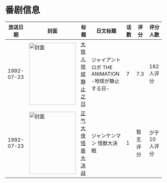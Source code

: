 # 番剧信息

|放送日期|封面|标题|日文标题|话数|评分|评分人数|
|---|---|---|---|---|---|---|
|1992-07-23|<img src="//lain.bgm.tv/pic/cover/c/77/30/4442_cEnDe.jpg" alt="封面" style="width:150px;height:200px;object-fit:cover;">|[大铁人 地球静止之日](https://bangumi.tv/subject/4442)|ジャイアントロボ THE ANIMATION -地球が静止する日-|7|7.3|182人评分|
|1992-07-23|<img src="//lain.bgm.tv/pic/cover/c/48/85/195915_BM330.jpg" alt="封面" style="width:150px;height:200px;object-fit:cover;">|[正气大侠 怪兽大决战](https://bangumi.tv/subject/195915)|ジャンケンマン 怪獣大決戦|1|暂无评分|少于10人评分|
